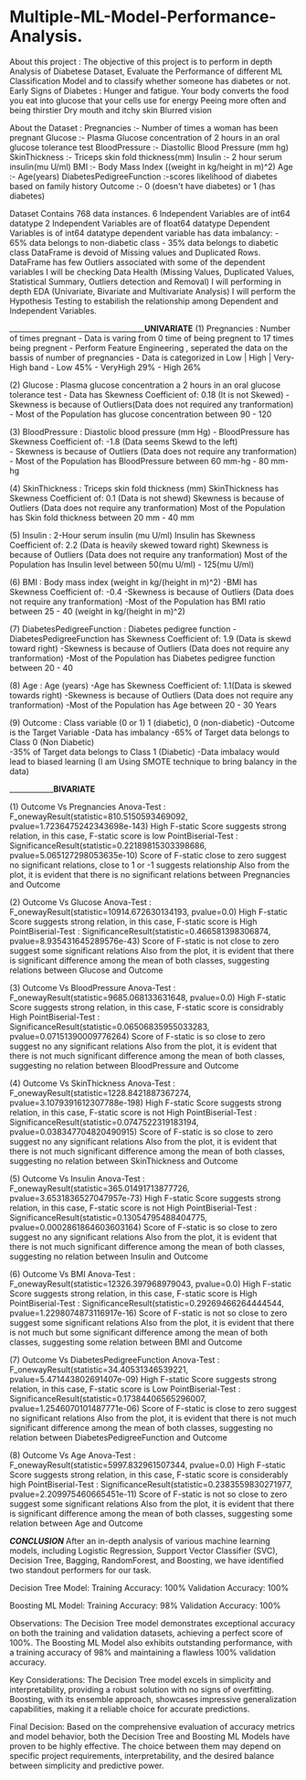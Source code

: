 # Multiple-ML-Model-Performance-Analysis.
About this project :
The objective of this project is to perform in depth Analysis of Diabetese Dataset, Evaluate the Performance of different ML Classification Model and to classify whether someone has diabetes or not.
Early Signs of Diabetes :
Hunger and fatigue. Your body converts the food you eat into glucose that your cells use for energy
Peeing more often and being thirstier
Dry mouth and itchy skin
Blurred vision

About the Dataset :
Pregnancies :- Number of times a woman has been pregnant
Glucose :- Plasma Glucose concentration of 2 hours in an oral glucose tolerance test
BloodPressure :- Diastollic Blood Pressure (mm hg)
SkinThickness :- Triceps skin fold thickness(mm)
Insulin :- 2 hour serum insulin(mu U/ml)
BMI :- Body Mass Index ((weight in kg/height in m)^2)
Age :- Age(years)
DiabetesPedigreeFunction :-scores likelihood of diabetes based on family history
Outcome :- 0 (doesn't have diabetes) or 1 (has diabetes)

Dataset Contains 768 data instances.
6 Independent Variables are of int64 datatype
2 Independent Variables are of float64 datatype
Dependent Variables is of int64 datatype
dependent variable has data imbalancy:
	- 65% data belongs to non-diabetic class
	- 35% data belongs to diabetic class
DataFrame is devoid of Missing values and Duplicated Rows.
DataFrame has few Outliers associated with some of the dependent variables
I will be checking Data Health (Missing Values, Duplicated Values, Statistical Summary, Outliers detection and Removal)
I will performing in depth EDA (Univariate, Bivariate and Multivariate Analysis)
I will perform the Hypothesis Testing to estabilish the relationship among Dependent and Independent Variables.

_______________________________________________________UNIVARIATE__________________
(1) Pregnancies : Number of times pregnant
	- Data is varing from 0 time of being pregnent  to 17 times being pregnent
	- Perform Feature Engineering , seperated the data on the bassis of number of pregnancies
	- Data is categorized in Low | High | Very-High band 
	- Low           45%
	- VeryHigh    29%
	- High           26%

(2) Glucose : Plasma glucose concentration a 2 hours in an oral glucose tolerance test
	-  Data has Skewness Coefficient of: 0.18 (It is not Skewed)
	- Skewness is because of Outliers(Data does not required any tranformation)
	- Most of the Population has glucose concentration between 90 - 120


(3) BloodPressure : Diastolic blood pressure (mm Hg)
		- BloodPressure has Skewness Coefficient of: -1.8 (Data seems Skewd to the left)	
		- Skewness is because of Outliers (Data does not require any tranformation)
		- Most of the Population has BloodPressure between 60 mm-hg - 80 mm-hg	


(4) SkinThickness : Triceps skin fold thickness (mm)
		SkinThickness has Skewness Coefficient of: 0.1 (Data is not shewd) 
		Skewness is because of Outliers (Data does not require any tranformation)
		Most of the Population has Skin fold thickness between 20 mm - 40 mm

(5) Insulin : 2-Hour serum insulin (mu U/ml)
		Insulin has Skewness Coefficient of: 2.2 (Data is heavily skewed toward right)
		Skewness is because of Outliers (Data does not require any tranformation)
		Most of the Population has Insulin level between 50(mu U/ml) - 125(mu U/ml)

(6) BMI : Body mass index (weight in kg/(height in m)^2)
	-BMI has Skewness Coefficient of: -0.4
	-Skewness is because of Outliers (Data does not require any tranformation)
	-Most of the Population has BMI ratio between 25  - 40 (weight in kg/(height in m)^2)


(7) DiabetesPedigreeFunction : Diabetes pedigree function
	-DiabetesPedigreeFunction has Skewness Coefficient of: 1.9 (Data is skewd toward right)
	-Skewness is because of Outliers (Data does not require any tranformation)
	-Most of the Population has Diabetes pedigree function between 20 - 40

(8) Age : Age (years)
	-Age has Skewness Coefficient of: 1.1(Data is skewed towards right)
	-Skewness is because of Outliers (Data does not require any tranformation)
	-Most of the Population has Age between 20  - 30 Years

(9) Outcome : Class variable (0 or 1)  1 (diabetic),  0 (non-diabetic)
	-Outcome is the Target Variable
	-Data has imbalancy
		-65% of Target data belongs to Class 0 (Non Diabetic)  
		-35% of Target data belongs to Class 1 (Diabetic) 
	-Data imbalacy would lead to biased learning (I am Using SMOTE technique to bring balancy in the data)   

 ____________________________________________________BIVARIATE________________________________________


(1) Outcome Vs  Pregnancies
Anova-Test : F_onewayResult(statistic=810.5150593469092, pvalue=1.7236475242343698e-143)
High F-static Score suggests strong relation, in this case, F-static score is low 
PointBiserial-Test : SignificanceResult(statistic=0.22189815303398686, pvalue=5.065127298053635e-10)
Score of F-static close to zero suggest no significant relations, close to 1 or -1 suggests relationship
Also from the plot, it is evident that there is no significant relations between Pregnancies and Outcome

(2) Outcome Vs  Glucose
Anova-Test : F_onewayResult(statistic=10914.672630134193, pvalue=0.0)
High F-static Score suggests strong relation, in this case, F-static score is High
PointBiserial-Test : SignificanceResult(statistic=0.466581398306874, pvalue=8.935431645289576e-43)
Score of F-static is not close to zero suggest some significant relations
Also from the plot, it is evident that there is significant difference among the mean of both classes, suggesting relations between Glucose and Outcome

(3) Outcome Vs  BloodPressure
Anova-Test : F_onewayResult(statistic=9685.068133631648, pvalue=0.0)
High F-static Score suggests strong relation, in this case, F-static score is considrably  High
PointBiserial-Test : SignificanceResult(statistic=0.06506835955033283, pvalue=0.07151390009776264)
Score of F-static is so close to zero suggest no any significant relations
Also from the plot, it is evident that there is not much  significant difference among the mean of both classes, suggesting no relation between BloodPressure and Outcome

(4) Outcome Vs  SkinThickness
Anova-Test : F_onewayResult(statistic=1228.8421887367274, pvalue=3.1079391612307788e-198)
High F-static Score suggests strong relation, in this case, F-static score is not  High
PointBiserial-Test : SignificanceResult(statistic=0.0747522319183194, pvalue=0.038347704820490915)
Score of F-static is so close to zero suggest no any significant relations
Also from the plot, it is evident that there is not much  significant difference among the mean of both classes, suggesting no relation between SkinThickness and Outcome

(5) Outcome Vs  Insulin 
Anova-Test : F_onewayResult(statistic=365.01491713877726, pvalue=3.6531836527047957e-73)
High F-static Score suggests strong relation, in this case, F-static score is not  High
PointBiserial-Test : SignificanceResult(statistic=0.13054795488404775, pvalue=0.0002861864603603164)
Score of F-static is so close to zero suggest no any significant relations
Also from the plot, it is evident that there is not much  significant difference among the mean of both classes, suggesting no relation between Insulin and Outcome

(6) Outcome Vs  BMI
Anova-Test : F_onewayResult(statistic=12326.397968979043, pvalue=0.0)
High F-static Score suggests strong relation, in this case, F-static score is   High
PointBiserial-Test : SignificanceResult(statistic=0.29269466264444544, pvalue=1.2298074873116917e-16)
Score of F-static is not so close to zero suggest some significant relations
Also from the plot, it is evident that there is not much but some  significant difference among the mean of both classes, suggesting some relation between BMI and Outcome

(7) Outcome Vs  DiabetesPedigreeFunction
Anova-Test : F_onewayResult(statistic=34.40531346539221, pvalue=5.471443802691407e-09)
High F-static Score suggests strong relation, in this case, F-static score is  Low
PointBiserial-Test : SignificanceResult(statistic=0.17384406565296007, pvalue=1.2546070101487771e-06)
Score of F-static is  close to zero suggest no significant relations
Also from the plot, it is evident that there is not much significant difference among the mean of both classes, suggesting no relation between  DiabetesPedigreeFunction and Outcome

(8) Outcome Vs Age
Anova-Test : F_onewayResult(statistic=5997.832961507344, pvalue=0.0)
High F-static Score suggests strong relation, in this case, F-static score is  considerably high
PointBiserial-Test : SignificanceResult(statistic=0.2383559830271977, pvalue=2.209975460665451e-11)
Score of F-static is not so  close to zero suggest some significant relations
Also from the plot, it is evident that there is  significant difference among the mean of both classes, suggesting some relation between  Age and Outcome

___CONCLUSION___
After an in-depth analysis of various machine learning models, including Logistic Regression, 
Support Vector Classifier (SVC), Decision Tree, Bagging, RandomForest, and Boosting, we have 
identified two standout performers for our task.

Decision Tree Model:
    Training Accuracy: 100%
    Validation Accuracy: 100%

Boosting ML Model:
    Training Accuracy: 98%
    Validation Accuracy: 100%

Observations:
The Decision Tree model demonstrates exceptional accuracy on both the training and validation datasets, 
achieving a perfect score of 100%.
The Boosting ML Model also exhibits outstanding performance, with a training accuracy of 98% and maintaining 
a flawless 100% validation accuracy.

Key Considerations:
The Decision Tree model excels in simplicity and interpretability, providing a robust solution with no signs of overfitting.
Boosting, with its ensemble approach, showcases impressive generalization capabilities, making it a reliable 
choice for accurate predictions.

Final Decision:
Based on the comprehensive evaluation of accuracy metrics and model behavior, 
both the Decision Tree and Boosting ML Models have proven to be highly effective. 
The choice between them may depend on specific project requirements, interpretability,
and the desired balance between simplicity and predictive power.



 

